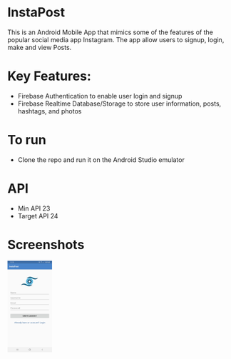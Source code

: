 # InstaPost
This is an Android Mobile App that mimics some of the features of the popular social media app Instagram. The app allow users to signup, login, make and view Posts.

# Key Features:
- Firebase Authentication to enable user login and signup
- Firebase Realtime Database/Storage to store user information, posts, hashtags, and photos

# To run
- Clone the repo and run it on the Android Studio emulator

# API
- Min API 23
- Target API 24

# Screenshots
<img src="https://github.com/TriDangContact/InstaPost/blob/master/assets/screenshots/2019_04_22_12_55_54.jpg?raw=true" width="100">
